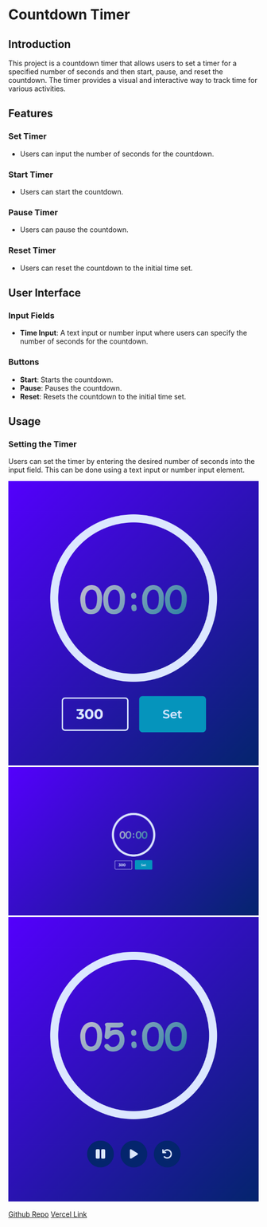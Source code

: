 # Countdown Timer

## Introduction

This project is a countdown timer that allows users to set a timer for a specified number of seconds and then start, pause, and reset the countdown. The timer provides a visual and interactive way to track time for various activities.

## Features

### Set Timer

- Users can input the number of seconds for the countdown.

### Start Timer

- Users can start the countdown.

### Pause Timer

- Users can pause the countdown.

### Reset Timer

- Users can reset the countdown to the initial time set.

## User Interface

### Input Fields

- **Time Input**: A text input or number input where users can specify the number of seconds for the countdown.

### Buttons

- **Start**: Starts the countdown.
- **Pause**: Pauses the countdown.
- **Reset**: Resets the countdown to the initial time set.

## Usage

### Setting the Timer

Users can set the timer by entering the desired number of seconds into the input field. This can be done using a text input or number input element.

![Image 1](./screenshots/TimerMobile.png)
![Image 1](./screenshots/TimerDesktop.png)
![Image 1](./screenshots/TimerSet.png)

[Github Repo](https://github.com/Smartlify07/Countdown-timer)
[Vercel Link](https://countdown-timer-crpe.vercel.app/)

